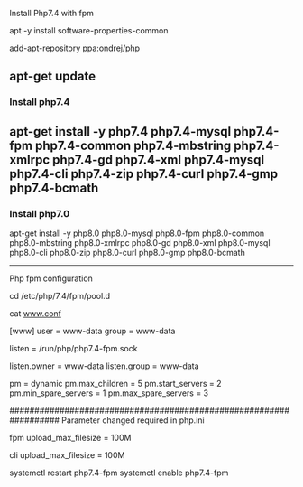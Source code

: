 Install Php7.4 with fpm

apt -y install software-properties-common

add-apt-repository ppa:ondrej/php

apt-get update
------------------------------------------------------------------
### Install php7.4
apt-get install -y php7.4 php7.4-mysql php7.4-fpm php7.4-common php7.4-mbstring php7.4-xmlrpc php7.4-gd php7.4-xml php7.4-mysql php7.4-cli php7.4-zip php7.4-curl php7.4-gmp php7.4-bcmath
------------------------------------------------------------------
### Install php7.0
apt-get install -y php8.0 php8.0-mysql php8.0-fpm php8.0-common php8.0-mbstring php8.0-xmlrpc php8.0-gd php8.0-xml php8.0-mysql php8.0-cli php8.0-zip php8.0-curl php8.0-gmp php8.0-bcmath


------------------------------------------------------------------
Php fpm configuration

cd /etc/php/7.4/fpm/pool.d

cat www.conf

[www]
user = www-data
group = www-data

listen = /run/php/php7.4-fpm.sock

listen.owner = www-data
listen.group = www-data

pm = dynamic
pm.max_children = 5
pm.start_servers = 2
pm.min_spare_servers = 1
pm.max_spare_servers = 3

##################################################################
Parameter changed required in php.ini

fpm
upload_max_filesize = 100M

cli
upload_max_filesize = 100M

systemctl restart php7.4-fpm
systemctl enable php7.4-fpm
